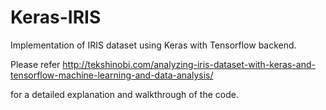 # Keras-IRIS

Implementation of IRIS dataset using Keras with Tensorflow backend.

Please refer http://tekshinobi.com/analyzing-iris-dataset-with-keras-and-tensorflow-machine-learning-and-data-analysis/

for a detailed explanation and walkthrough of the code.
